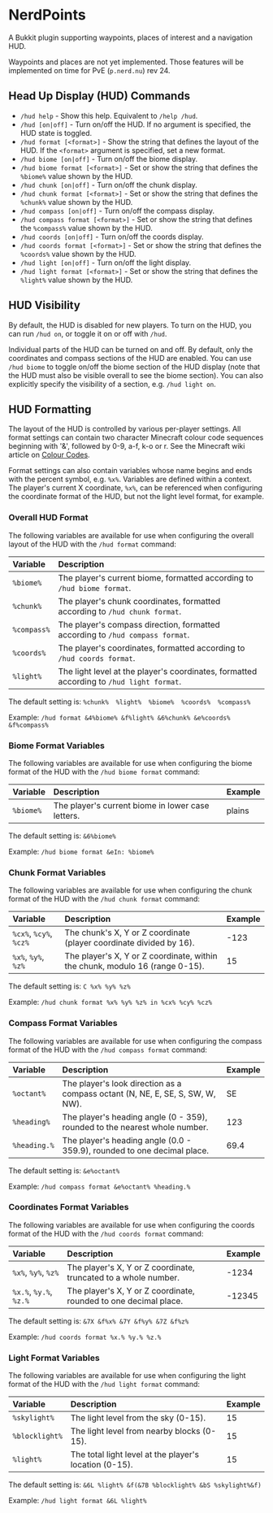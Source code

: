 # NerdPoints
A Bukkit plugin supporting waypoints, places of interest and a navigation HUD.

Waypoints and places are not yet implemented. Those features will be implemented
on time for PvE (`p.nerd.nu`) rev 24.

## Head Up Display (HUD) Commands

* `/hud help` - Show this help. Equivalent to `/help /hud`.
* `/hud [on|off]` - Turn on/off the HUD. If no argument is specified, the
  HUD state is toggled.
* `/hud format [<format>]` - Show the string that defines the layout of the
  HUD. If the `<format>` argument is specified, set a new format.
* `/hud biome [on|off]` - Turn on/off the biome display.
* `/hud biome format [<format>]` - Set or show the string that defines the
  `%biome%` value shown by the HUD.
* `/hud chunk [on|off]` - Turn on/off the chunk display.
* `/hud chunk format [<format>]` - Set or show the string that
  defines the `%chunk%` value shown by the HUD.
* `/hud compass [on|off]` - Turn on/off the compass display.
* `/hud compass format [<format>]` - Set or show the string that
  defines the `%compass%` value shown by the HUD.
* `/hud coords [on|off]` - Turn on/off the coords display.
* `/hud coords format [<format>]` - Set or show the string that
  defines the `%coords%` value shown by the HUD.
* `/hud light [on|off]` - Turn on/off the light display.
* `/hud light format [<format>]` - Set or show the string that
  defines the `%light%` value shown by the HUD.


## HUD Visibility

By default, the HUD is disabled for new players. To turn on the HUD, you
can run `/hud on`, or toggle it on or off with `/hud`.

Individual parts of the HUD can be turned on and off. By default, only the
coordinates and compass sections of the HUD are enabled. You can use
`/hud biome` to toggle on/off the biome section of the HUD display (note
that the HUD must also be visible overall to see the biome section). You can
also explicitly specify the visibility of a section, e.g. `/hud light on`.


## HUD Formatting

The layout of the HUD is controlled by various per-player settings. All format
settings can contain two character Minecraft colour code sequences beginning
with '&', followed by 0-9, a-f, k-o or r. See the Minecraft wiki article on
[Colour Codes](https://minecraft.gamepedia.com/Formatting_codes#Color_codes).

Format settings can also contain variables whose name begins and ends with the
percent symbol, e.g. `%x%`. Variables are defined within a context. The player's
current X coordinate, `%x%`, can be referenced when configuring the coordinate
format of the HUD, but not the light level format, for example.

### Overall HUD Format

The following variables are available for use when configuring the overall
layout of the HUD with the `/hud format` command:

| Variable | Description |
| :---     | :---        |
| `%biome%` | The player's current biome, formatted according to `/hud biome format`. |
| `%chunk%` | The player's chunk coordinates, formatted according to `/hud chunk format`. |
| `%compass%` | The player's compass direction, formatted according to `/hud compass format`. |
| `%coords%` | The player's coordinates, formatted according to `/hud coords format`. |
| `%light%` | The light level at the player's coordinates, formatted according to `/hud light format`. |

The default setting is: `%chunk%  %light%  %biome%  %coords%  %compass%`

Example: `/hud format &4%biome% &f%light% &6%chunk% &e%coords% &f%compass%`


### Biome Format Variables

The following variables are available for use when configuring the biome
format of the HUD with the `/hud biome format` command:

| Variable | Description | Example |
| :---     | :---        | :---    |
| `%biome%` | The player's current biome in lower case letters. | plains |

The default setting is: `&6%biome%`

Example: `/hud biome format &eIn: %biome%`


### Chunk Format Variables

The following variables are available for use when configuring the chunk
format of the HUD with the `/hud chunk format` command:

| Variable | Description | Example |
| :---     | :---        | :---    |
| `%cx%`, `%cy%`, `%cz%` | The chunk's X, Y or Z coordinate (player coordinate divided by 16). | -123 |
| `%x%`, `%y%`, `%z%` | The player's X, Y or Z coordinate, within the chunk, modulo 16 (range 0-15). | 15 |

The default setting is: `C %x% %y% %z%`

Example: `/hud chunk format %x% %y% %z% in %cx% %cy% %cz%`


### Compass Format Variables

The following variables are available for use when configuring the compass
format of the HUD with the `/hud compass format` command:

| Variable | Description | Example |
| :---     | :---        | :---    |
| `%octant%` | The player's look direction as a compass octant (N, NE, E, SE, S, SW, W, NW). | SE |
| `%heading%` | The player's heading angle (0 - 359), rounded to the nearest whole number. | 123 |
| `%heading.%`| The player's heading angle (0.0 - 359.9), rounded to one decimal place. | 69.4 |

The default setting is: `&e%octant%`

Example: `/hud compass format &e%octant% %heading.%`


### Coordinates Format Variables

The following variables are available for use when configuring the coords
format of the HUD with the `/hud coords format` command:

| Variable | Description | Example |
| :---     | :---        | :---    |
| `%x%`, `%y%`, `%z%` | The player's X, Y or Z coordinate, truncated to a whole number. | -1234 |
| `%x.%`, `%y.%`, `%z.%` | The player's X, Y or Z coordinate, rounded to one decimal place. | -12345 |

The default setting is: `&7X &f%x% &7Y &f%y% &7Z &f%z%`

Example: `/hud coords format %x.% %y.% %z.%`


### Light Format Variables

The following variables are available for use when configuring the light
format of the HUD with the `/hud light format` command:

| Variable | Description | Example |
| :---     | :---        | :---    |
| `%skylight%` | The light level from the sky (0-15). | 15 |
| `%blocklight%` | The light level from nearby blocks (0-15). | 15 |
| `%light%`| The total light level at the player's location (0-15). | 15 |

The default setting is: `&6L %light% &f(&7B %blocklight% &bS %skylight%&f)`

Example: `/hud light format &6L %light%`
